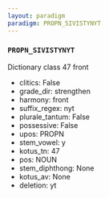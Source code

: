 ```yaml
---
layout: paradigm
paradigm: PROPN_SIVISTYNYT
---
```

### ` PROPN_SIVISTYNYT `

Dictionary class 47 front
* clitics: False
* grade_dir: strengthen
* harmony: front
* suffix_regex: nyt
* plurale_tantum: False
* possessive: False
* upos: PROPN
* stem_vowel: y
* kotus_tn: 47
* pos: NOUN
* stem_diphthong: None
* kotus_av: None
* deletion: yt
